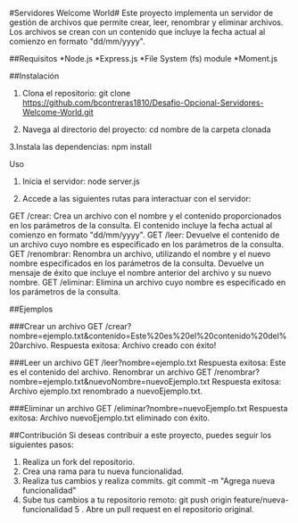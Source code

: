 #Servidores Welcome World#
Este proyecto implementa un servidor de gestión de archivos que permite crear, leer, renombrar y eliminar archivos. Los archivos se crean con un contenido que incluye la fecha actual al comienzo en formato "dd/mm/yyyy".

##Requisitos
*Node.js
*Express.js
*File System (fs) module
*Moment.js

##Instalación
1. Clona el repositorio:
git clone https://github.com/bcontreras1810/Desafio-Opcional-Servidores-Welcome-World.git

2. Navega al directorio del proyecto:
cd nombre de la carpeta clonada

3.Instala las dependencias:
npm install

Uso
1. Inicia el servidor:
node server.js

2. Accede a las siguientes rutas para interactuar con el servidor:

GET /crear: Crea un archivo con el nombre y el contenido proporcionados en los parámetros de la consulta. El contenido incluye la fecha actual al comienzo en formato "dd/mm/yyyy".
GET /leer: Devuelve el contenido de un archivo cuyo nombre es especificado en los parámetros de la consulta.
GET /renombrar: Renombra un archivo, utilizando el nombre y el nuevo nombre especificados en los parámetros de la consulta. Devuelve un mensaje de éxito que incluye el nombre anterior del archivo y su nuevo nombre.
GET /eliminar: Elimina un archivo cuyo nombre es especificado en los parámetros de la consulta.

##Ejemplos

###Crear un archivo
GET /crear?nombre=ejemplo.txt&contenido=Este%20es%20el%20contenido%20del%20archivo.
Respuesta exitosa:
Archivo creado con éxito!

###Leer un archivo
GET /leer?nombre=ejemplo.txt
Respuesta exitosa:
Este es el contenido del archivo.
Renombrar un archivo
GET /renombrar?nombre=ejemplo.txt&nuevoNombre=nuevoEjemplo.txt
Respuesta exitosa:
Archivo ejemplo.txt renombrado a nuevoEjemplo.txt.

###Eliminar un archivo
GET /eliminar?nombre=nuevoEjemplo.txt
Respuesta exitosa:
Archivo nuevoEjemplo.txt eliminado con éxito.

##Contribución
Si deseas contribuir a este proyecto, puedes seguir los siguientes pasos:

1. Realiza un fork del repositorio.
2. Crea una rama para tu nueva funcionalidad.
3. Realiza tus cambios y realiza commits.
git commit -m "Agrega nueva funcionalidad"
4. Sube tus cambios a tu repositorio remoto:
git push origin feature/nueva-funcionalidad
5 . Abre un pull request en el repositorio original.
